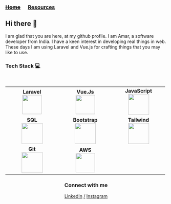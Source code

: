 ### ~~[Home](/README.md)~~  &nbsp;&nbsp;&nbsp;&nbsp;   [Resources](/Index.md)

## Hi there 👋
I am glad that you are here, at my github profile.
I am Amar, a software developer from India. I have a keen interest in developing real things in web. These days I am using Laravel and Vue.js for 
crafting things that you may like to use.

<!--
**amarendrasharma/amarendrasharma** is a ✨ _special_ ✨ repository because its `README.md` (this file) appears on your GitHub profile.

Here are some ideas to get you started:

- 🔭 I’m currently working on ...
- 🌱 I’m currently learning ...
- 👯 I’m looking to collaborate on ...
- 🤔 I’m looking for help with ...
- 💬 Ask me about ...
- 📫 How to reach me: ...
- 😄 Pronouns: ...
- ⚡ Fun fact: ...
-->




### Tech Stack :computer:

<br>
<table>
<tbody>
 <tr>
<td align="center" width="20%">
<span><b><center>Laravel</center></b></span> 
<img height=60px src="https://www.laravel.com/img/logomark.min.svg"> 
</td>

<td align="center" width="20%">
<span><b><center>Vue.Js</center></b></span> 
<img height=60px src="https://vuejs.org/images/logo.png"> 
</td>

<td align="center" width="20%">
<span><b><center>JavaScript</center></b></span> 
<img height=65px src="https://img.icons8.com/color/2x/javascript.png"> 
</td>
</tr>
<tr>

<td align="center" width="20%">
<span><b><center>SQL</center></b></span> 
<img height=65px src="https://img.icons8.com/ios-filled/2x/sql.png"> 
</td>

<td align="center" width="20%">
<span><b><center>Bootstrap</center></b></span> 
<img height=65px src="https://camo.githubusercontent.com/0e0adf58c74c6e74bb64ece5d0ef4620f4f46915/68747470733a2f2f76352e676574626f6f7473747261702e636f6d2f646f63732f352e302f6173736574732f6272616e642f626f6f7473747261702d6c6f676f2d736861646f772e706e67"> 
</td>

<td align="center" width="20%">
<span><b><center>Tailwind</center></b></span> 
<img height=65px src="https://camo.githubusercontent.com/87d7034892fd41dc88f3606bb44b853f87cd2c51/68747470733a2f2f7265666163746f72696e6775692e6e7963332e63646e2e6469676974616c6f6365616e7370616365732e636f6d2f7461696c77696e642d6c6f676f2e737667"> 
</td>
</tr>


<tr>
<td align="center" width="20%">
<span><b><center>Git</center></b></span> 
<img height=65px src="https://img.icons8.com/ios-glyphs/2x/github-2.png"> 
</td>

<td align="center" width="20%">
<span><b><center>AWS</center></b></span> 
<img height=60px src="https://camo.githubusercontent.com/4d076cc3e939b050e88d0d4b86dfe7ef487e9713/68747470733a2f2f656e637279707465642d74626e302e677374617469632e636f6d2f696d616765733f713d74626e253341414e643947635156394179457976726c494a4c4f666278464c664f72303351793567524c307478574d5126757371703d434155"> 
</td>

</tr>

</tbody>
</table>


<h3 align="center"> Connect with me </h3>
<p align="center">
<a href="https://www.linkedin.com/in/amarendra-sharma/">LinkedIn</a> 
 <a href="#">/</a>
<a href="https://www.instagram.com/amar_developer/">Instagram</a>
</p>

